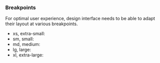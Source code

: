 ### Breakpoints
For optimal user experience, design interface needs to be able to adapt their layout at various breakpoints.

* xs, extra-small:
* sm, small:
* md, medium:
* lg, large:
* xl, extra-large: